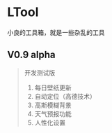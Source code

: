 # LTool
小良的工具箱，就是一些杂乱的工具

## V0.9 alpha
> 开发测试版
> 1. 每日壁纸更新
> 2. 自动定位（高德技术）
> 3. 高斯模糊背景
> 4. 天气预报功能
> 5. 人性化设置